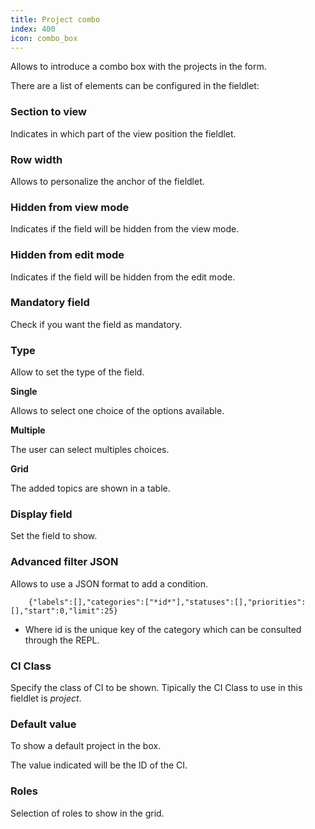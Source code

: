 ```yaml
---
title: Project combo
index: 400
icon: combo_box
---
```


Allows to introduce a combo box with the projects in the form.

There are a list of elements can be configured in the fieldlet:

### Section to view

Indicates in which part of the view position the fieldlet.

### Row width

Allows to personalize the anchor of the fieldlet.

### Hidden from view mode

Indicates if the field will be hidden from the view mode.

### Hidden from edit mode

Indicates if the field will be hidden from the edit mode.

### Mandatory field

Check if you want the field as mandatory.

### Type

Allow to set the type of the field.

**Single**

Allows to select one choice of the options available.

**Multiple**

The user can select multiples choices.

**Grid**

The added topics are shown in a table.

### Display field

Set the field to show.

### Advanced filter JSON

Allows to use a JSON format to add a condition.

        {"labels":[],"categories":["*id*"],"statuses":[],"priorities":[],"start":0,"limit":25}

- Where id is the unique key of the category which can be consulted through the REPL.

### CI Class

Specify the class of CI to be shown. Tipically the CI Class to use in this fieldlet is *project*.

### Default value

To show a default project in the box.

The value indicated will be the ID of the CI.

### Roles

Selection of roles to show in the grid.
